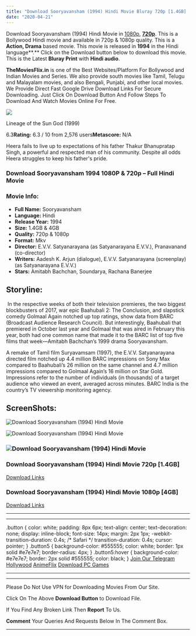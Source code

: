 ```yaml
---
title: "Download Sooryavansham (1994) Hindi Movie Bluray 720p [1.4GB] || 1080p [4GB]"
date: "2020-04-21"
---
```


Download Sooryavansham (1994) Hindi Movie in [1080p](https://1moviesflix.com/1080p-movies/), [**720p**](https://1moviesflix.com/720p-movies/). This is a Bollywood Hindi movie and available in 720p & 1080p quality. This is a **Action, Drama** based movie. This movie is released in **1994** in the Hindi language**.** Click on the Download button below to download this movie. This is the Latest **Bluray Print** with **Hindi audio**.

**TheMoviesFlix.in** is one of the Best Websites/Platform For Bollywood and Indian Movies and Series. We also provide south movies like Tamil, Telugu and Malayalam movies, and also Bengali, Punjabi, and other local movies. We Provide Direct Fast Google Drive Download Links For Secure Downloading. Just Click On Download Button And Follow Steps To Download And Watch Movies Online For Free.

[![](https://m.media-amazon.com/images/M/MV5BMTQ5Mjk5MzA4M15BMl5BanBnXkFtZTcwODQzODcyMQ@@._V1_SX300.jpg)](https://www.imdb.com/title/tt0214178/ "Lineage of the Sun God")

Lineage of the Sun God (1999)

6.3**Rating:** 6.3 / 10 from 2,576 users**Metascore:** N/A

Heera fails to live up to expectations of his father Thakur Bhanupratap Singh, a powerful and respected man of his community. Despite all odds Heera struggles to keep his father's pride.

### Download Sooryavansham 1994 1080P & 720p – Full Hindi Movie

### Movie Info:

- **Full Name:** Sooryavansham
- **Language:** Hindi
- **Release Year:** 1994
- **Size:** 1.4GB & 4GB
- **Quality:** 720p & 1080p
- **Format:** Mkv
- **Director:** E.V.V. Satyanarayana (as Satyanarayana E.V.V.), Pranavanand (co-director)
- **Writers:** Aadesh K. Arjun (dialogue), E.V.V. Satyanarayana (screenplay) (as Satyanarayana E.V.V.)
- **Stars:** Amitabh Bachchan, Soundarya, Rachana Banerjee

## Storyline:

 In the respective weeks of both their television premieres, the two biggest blockbusters of 2017, war epic Baahubali 2: The Conclusion, and slapstick comedy Golmaal Again notched up top ratings, show data from BARC (Broadcast Audience Research Council). But interestingly, Baahubali that premiered in October last year and Golmaal that was aired in February this year, both had one common name that made it to the BARC list of top five films that week—Amitabh Bachchan’s 1999 drama Sooryavansham.

A remake of Tamil film Suryavamsam (1997), the E.V.V. Satyanarayana directed film notched up 4.4 million BARC impressions on Sony Max compared to Baahubali’s 26 million on the same channel and 4.7 million impressions compared to Golmaal Again’s 16 million on Star Gold. Impressions refer to the number of individuals (in thousands) of a target audience who viewed an event, averaged across minutes. BARC India is the country’s TV viewership monitoring agency.

## ScreenShots:

![Download Sooryavansham (1994) Hindi Movie](https://imagetot.com/images/2019/10/16/b964972d41c79f9ece6e6a50ee52c592.md.png)

![Download Sooryavansham (1994) Hindi Movie](https://imagetot.com/images/2019/10/16/0c4035b30f6f2c2435c31ac9f406f4fa.md.png)

### ![Download Sooryavansham (1994) Hindi Movie](https://imagetot.com/images/2019/10/16/f3af790ac431b195d461c949c092ffb0.md.png)

### Download Sooryavansham (1994) Hindi Movie 720p \[1.4GB\] 

[Download Links](https://1moviesflix.com?a270777880=VzRmRndDd0RWalFSNmVHUlE4RjNRb1cvZkZoTTd2aHQ0cWJSZklDbTdZUXVpcitpQUFTWmhxazFKbTBYZGhXOFJCVE9wQUo4NFA3NTJrZU5SMUxSOGN6V3hLZkdkQXJ5TkZiV2d2bFpwVm89)

### Download Sooryavansham (1994) Hindi Movie 1080p \[4GB\] 

[Download Links](https://1moviesflix.com?a270777880=VzRmRndDd0RWalFSNmVHUlE4RjNRb1cvZkZoTTd2aHQ0cWJSZklDbTdZUXVpcitpQUFTWmhxazFKbTBYZGhXODRPVjRBdFp2c2lmOTAvMXVZeFI0dkRDd0hTQUVzOGVHY1lrZEdXZ0NyWXc9)

* * *

* * *

.button { color: white; padding: 8px 6px; text-align: center; text-decoration: none; display: inline-block; font-size: 14px; margin: 2px 1px; -webkit-transition-duration: 0.4s; /\* Safari \*/ transition-duration: 0.4s; cursor: pointer; } .button5 { background-color: #555555; color: white; border: 1px solid #e7e7e7; border-radius: 4px; } .button5:hover { background-color: #e7e7e7; border: 2px solid #555555; color: black; } [Join Our Telegram](http://gdrivepro.xyz/join.php) [Hollywood](https://moviesverse.com/) [AnimeFlix](https://animeflix.in/) [Download PC Games](https://gamesflix.net/)  

* * *

* * *

  

Please Do Not Use VPN for Downloading Movies From Our Site.

Click On The Above **Download Button** to Download File.

If You Find Any Broken Link Then **Report** To Us.

**Comment** Your Queries And Requests Below In The Comment Box.

* * *

